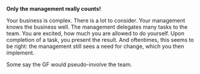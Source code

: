 **Only the management really counts!**

Your business is complex. There is a lot to consider. Your management knows the business well.
The management delegates many tasks to the team. You are excited, how much you are allowed to do yourself. Upon completion of a task, you present the result. And oftentimes, this seems to be right: the management still sees a need for change, which you then implement.

Some say the GF would pseudo-involve the team.
